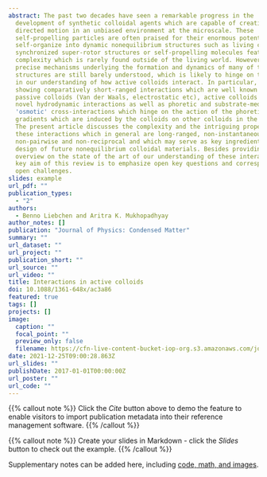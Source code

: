```yaml
---
abstract: The past two decades have seen a remarkable progress in the
  development of synthetic colloidal agents which are capable of creating
  directed motion in an unbiased environment at the microscale. These
  self-propelling particles are often praised for their enormous potential to
  self-organize into dynamic nonequilibrium structures such as living clusters,
  synchronized super-rotor structures or self-propelling molecules featuring a
  complexity which is rarely found outside of the living world. However, the
  precise mechanisms underlying the formation and dynamics of many of these
  structures are still barely understood, which is likely to hinge on the gaps
  in our understanding of how active colloids interact. In particular, besides
  showing comparatively short-ranged interactions which are well known from
  passive colloids (Van der Waals, electrostatic etc), active colloids show
  novel hydrodynamic interactions as well as phoretic and substrate-mediated
  'osmotic' cross-interactions which hinge on the action of the phoretic field
  gradients which are induced by the colloids on other colloids in the system.
  The present article discusses the complexity and the intriguing properties of
  these interactions which in general are long-ranged, non-instantaneous,
  non-pairwise and non-reciprocal and which may serve as key ingredients for the
  design of future nonequilibrium colloidal materials. Besides providing a brief
  overview on the state of the art of our understanding of these interactions a
  key aim of this review is to emphasize open key questions and corresponding
  open challenges.
slides: example
url_pdf: ""
publication_types:
  - "2"
authors:
  - Benno Liebchen and Aritra K. Mukhopadhyay
author_notes: []
publication: "Journal of Physics: Condensed Matter"
summary: ""
url_dataset: ""
url_project: ""
publication_short: ""
url_source: ""
url_video: ""
title: Interactions in active colloids
doi: 10.1088/1361-648x/ac3a86
featured: true
tags: []
projects: []
image:
  caption: ""
  focal_point: ""
  preview_only: false
  filename: https://cfn-live-content-bucket-iop-org.s3.amazonaws.com/journals/0953-8984/34/8/083002/revision2/cmac3a86f1_hr.jpg?AWSAccessKeyId=AKIAYDKQL6LTV7YY2HIK&Expires=1641026561&Signature=N52BZVB%2F4ECopLDskmmQuRXIxoI%3D
date: 2021-12-25T09:00:28.863Z
url_slides: ""
publishDate: 2017-01-01T00:00:00Z
url_poster: ""
url_code: ""
---
```


{{% callout note %}}
Click the *Cite* button above to demo the feature to enable visitors to import publication metadata into their reference management software.
{{% /callout %}}

{{% callout note %}}
Create your slides in Markdown - click the *Slides* button to check out the example.
{{% /callout %}}

Supplementary notes can be added here, including [code, math, and images](https://wowchemy.com/docs/writing-markdown-latex/).
